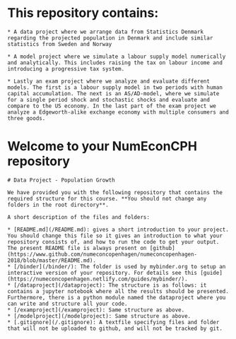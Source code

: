 
# This repository contains:
	* A data project where we arrange data from Statistics Denmark regarding the projected population in Denmark and include similar statistics from Sweden and Norway

	* A model project where we simulate a labour supply model numerically and analytically. This includes raising the tax on labour income and introducing a progressive tax system.

	* Lastly an exam project where we analyze and evaluate different models. The first is a labour supply model in two periods with human capital accumulation. The next is an AS/AD-model, where we simulate for a single period shock and stochastic shocks and evaluate and compare to the US economy. In the last part of the exam project we analyze a Edgeworth-alike exchange economy with multiple consumers and three goods.




# Welcome to your NumEconCPH repository
	# Data Project - Population Growth
	
	We have provided you with the following repository that contains the required structure for this course. **You should not change any folders in the root directory**.
	
	A short description of the files and folders:
	
	* [README.md](/README.md): gives a short introduction to your project. You should change this file so it gives an introduction to what your repository consists of, and how to run the code to get your output. The present README file is always present on [github](https://www.github.com/numeconcopenhagen/numeconcopenhagen-2018/blob/master/README.md).
	* [/binder](/binder/): The folder is used by mybinder.org to setup an interactive version of your repository. For details see this [guide](https://numeconcopenhagen.netlify.com/guides/mybinder/).
	* [/dataproject](/dataproject): The structure is as follows: it contains a jupyter notebook where all the results should be presented. Furthermore, there is a python module named the dataproject where you can write and structure all your code.
	* [/examproject](/examproject): Same structure as above.
	* [/modelproject](/modelproject): Same structure as above.
	* [.gitignore](/.gitignore): A textfile specifying files and folder that will not be uploaded to github, and will not be tracked by git.  